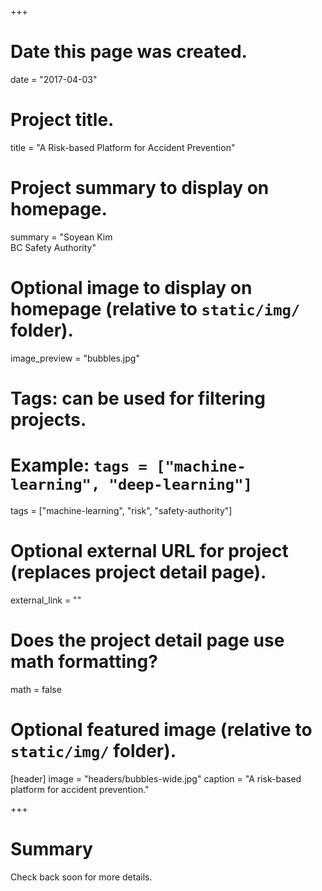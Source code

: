 +++
# Date this page was created.
date = "2017-04-03"

# Project title.
title = "A Risk-based Platform for Accident Prevention"

# Project summary to display on homepage.
summary = "Soyean Kim<br />BC Safety Authority"

# Optional image to display on homepage (relative to `static/img/` folder).
image_preview = "bubbles.jpg"

# Tags: can be used for filtering projects.
# Example: `tags = ["machine-learning", "deep-learning"]`
tags = ["machine-learning", "risk", "safety-authority"]

# Optional external URL for project (replaces project detail page).
external_link = ""

# Does the project detail page use math formatting?
math = false

# Optional featured image (relative to `static/img/` folder).
[header]
image = "headers/bubbles-wide.jpg"
caption = "A risk-based platform for accident prevention."

+++

# Summary

Check back soon for more details. 
